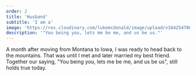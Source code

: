 ```yaml
---
order: 2
title: 'Husband'
subtitle: 'I am a'
image: 'https://res.cloudinary.com/lukemcdonald/image/upload/v1642547067/lukemcdonald-com/luke-heather_o9zmlf.jpg'
description: '"You being you, lets me be me, and us be us."'
---
```


A month after moving from Montana to Iowa, I was ready to head back to the mountains. That was until
I met and later married my best friend. Together our saying, "You being you, lets me be me, and us
be us", still holds true today.
